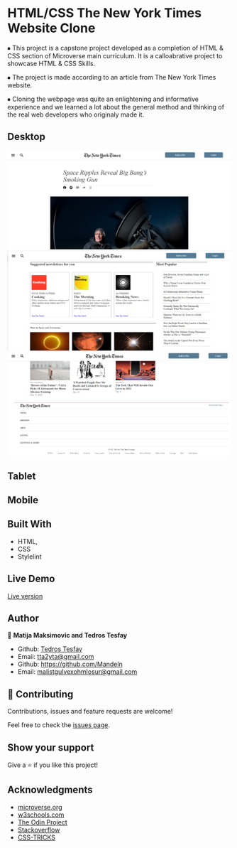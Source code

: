 # HTML/CSS The New York Times Website Clone

⦁	This project is a capstone project developed as a completion of HTML & CSS section of Microverse main curriculum. It is a calloabrative project to showcase HTML & CSS Skills.&nbsp;

⦁	 The project is made according to an article from The New York Times website.&nbsp;

⦁	 Cloning the webpage was quite an enlightening and informative experience and we learned a lot about the general method and thinking of the real web developers who originaly made it.


## Desktop

![screenshot](./images/nyt-readme-1.png)
![screenshot](./images/nyt-readme-2.png)
![screenshot](./images/nyt-readme-3.png)

## Tablet

## Mobile

## Built With

- HTML,
- CSS
- Stylelint

## Live Demo

<a href="https://rawcdn.githack.com/tta2yta/The-New-York-Times-WebSite/d353115d330630cd4259f51074f9940c00c2128e/index.html">Live version</a>

## Author

👤 **Matija Maksimovic and Tedros Tesfay**

- Github: [Tedros Tesfay](https://github.com/tta2yta)
- Emaii: tta2yta@gmail.com
- Github: https://github.com/Mandeln
- Email: malistgulvexohmlosur@gmail.com


## 🤝 Contributing

Contributions, issues and feature requests are welcome!

Feel free to check the <a href="https://github.com/tta2yta/The-New-York-Times-WebSite/issues" target="_blank">issues page</a>.

## Show your support

Give a ⭐️ if you like this project!

## Acknowledgments

- <a href="https://www.microverse.org/" target="_blank">microverse.org</a>
- <a href="https://www.w3schools.com/" target="_blank">w3schools.com</a>
- <a href="https://www.theodinproject.com/" target="_blank">The Odin Project</a>
- <a href="https://www.stackoverflow.com/" target="_blank">Stackoverflow</a>
- <a href="https://css-tricks.com/" target="_blank">CSS-TRICKS</a>
